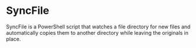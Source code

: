 # SyncFile
SyncFile is a PowerShell script that watches a file directory for new files and automatically copies them to another directory while leaving the originals in place.
